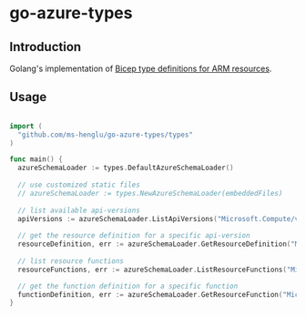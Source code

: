# go-azure-types

## Introduction

Golang's implementation of [Bicep type definitions for ARM resources](https://github.com/Azure/bicep-types-az/tree/main).

## Usage

```go

import (
  "github.com/ms-henglu/go-azure-types/types"
)

func main() {
  azureSchemaLoader := types.DefaultAzureSchemaLoader()
  
  // use customized static files
  // azureSchemaLoader := types.NewAzureSchemaLoader(embeddedFiles)
  
  // list available api-versions
  apiVersions := azureSchemaLoader.ListApiVersions("Microsoft.Compute/virtualMachines")
  
  // get the resource definition for a specific api-version
  resourceDefinition, err := azureSchemaLoader.GetResourceDefinition("Microsoft.Compute/virtualMachines", "2021-03-01")
  
  // list resource functions
  resourceFunctions, err := azureSchemaLoader.ListResourceFunctions("Microsoft.Compute/virtualMachines", "2021-03-01")

  // get the function definition for a specific function
  functionDefinition, err := azureSchemaLoader.GetResourceFunction("Microsoft.Compute/virtualMachines", "2021-03-01", "start")
}

```
